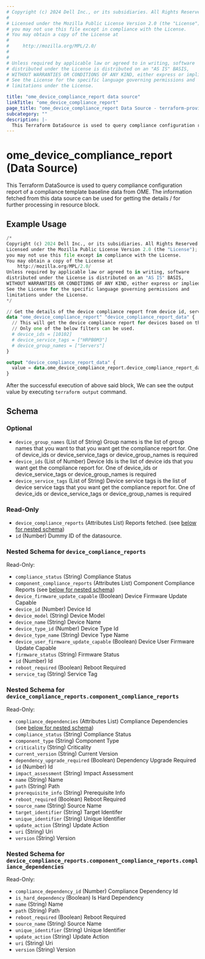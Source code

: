 ```yaml
---
# Copyright (c) 2024 Dell Inc., or its subsidiaries. All Rights Reserved.
# 
# Licensed under the Mozilla Public License Version 2.0 (the "License");
# you may not use this file except in compliance with the License.
# You may obtain a copy of the License at
# 
#     http://mozilla.org/MPL/2.0/
# 
# 
# Unless required by applicable law or agreed to in writing, software
# distributed under the License is distributed on an "AS IS" BASIS,
# WITHOUT WARRANTIES OR CONDITIONS OF ANY KIND, either express or implied.
# See the License for the specific language governing permissions and
# limitations under the License.

title: "ome_device_compliance_report data source"
linkTitle: "ome_device_compliance_report"
page_title: "ome_device_compliance_report Data Source - terraform-provider-ome"
subcategory: ""
description: |-
  This Terraform DataSource is used to query compliance configuration report of a compliance template baseline data from OME. The information fetched from this data source can be used for getting the details / for further processing in resource block.
---
```


# ome_device_compliance_report (Data Source)

This Terraform DataSource is used to query compliance configuration report of a compliance template baseline data from OME. The information fetched from this data source can be used for getting the details / for further processing in resource block.

## Example Usage

```terraform
/*
Copyright (c) 2024 Dell Inc., or its subsidiaries. All Rights Reserved.
Licensed under the Mozilla Public License Version 2.0 (the "License");
you may not use this file except in compliance with the License.
You may obtain a copy of the License at
    http://mozilla.org/MPL/2.0/
Unless required by applicable law or agreed to in writing, software
distributed under the License is distributed on an "AS IS" BASIS,
WITHOUT WARRANTIES OR CONDITIONS OF ANY KIND, either express or implied.
See the License for the specific language governing permissions and
limitations under the License.
*/

// Get the details of the device compliance report from device id, service tag or group name
data "ome_device_compliance_report" "device_compliance_report_data" {
  // This will get the device compliance report for devices based on the filters used. 
  // Only one of the below filters can be used.
  # device_ids = [10102]
  # device_service_tags = ["HRPB0M3"]
  # device_group_names = ["Servers"]
}

output "device_compliance_report_data" {
  value = data.ome_device_compliance_report.device_compliance_report_data
}
```

After the successful execution of above said block, We can see the output value by executing `terraform output` command.

<!-- schema generated by tfplugindocs -->
## Schema

### Optional

- `device_group_names` (List of String) Group names is the list of group names that you want to that you want get the compliance report for. One of device_ids or device_service_tags or device_group_names is required
- `device_ids` (List of Number) Device Ids is the list of device ids that you want get the compliance report for. One of device_ids or device_service_tags or device_group_names is required
- `device_service_tags` (List of String) Device service tags is the list of device service tags that you want get the compliance report for. One of device_ids or device_service_tags or device_group_names is required

### Read-Only

- `device_compliance_reports` (Attributes List) Reports fetched. (see [below for nested schema](#nestedatt--device_compliance_reports))
- `id` (Number) Dummy ID of the datasource.

<a id="nestedatt--device_compliance_reports"></a>
### Nested Schema for `device_compliance_reports`

Read-Only:

- `compliance_status` (String) Compliance Status
- `component_compliance_reports` (Attributes List) Component Compliance Reports (see [below for nested schema](#nestedatt--device_compliance_reports--component_compliance_reports))
- `device_firmware_update_capable` (Boolean) Device Firmware Update Capable
- `device_id` (Number) Device Id
- `device_model` (String) Device Model
- `device_name` (String) Device Name
- `device_type_id` (Number) Device Type Id
- `device_type_name` (String) Device Type Name
- `device_user_firmware_update_capable` (Boolean) Device User Firmware Update Capable
- `firmware_status` (String) Firmware Status
- `id` (Number) Id
- `reboot_required` (Boolean) Reboot Required
- `service_tag` (String) Service Tag

<a id="nestedatt--device_compliance_reports--component_compliance_reports"></a>
### Nested Schema for `device_compliance_reports.component_compliance_reports`

Read-Only:

- `compliance_dependencies` (Attributes List) Compliance Dependencies (see [below for nested schema](#nestedatt--device_compliance_reports--component_compliance_reports--compliance_dependencies))
- `compliance_status` (String) Compliance Status
- `component_type` (String) Component Type
- `criticality` (String) Criticality
- `current_version` (String) Current Version
- `dependency_upgrade_required` (Boolean) Dependency Upgrade Required
- `id` (Number) Id
- `impact_assessment` (String) Impact Assessment
- `name` (String) Name
- `path` (String) Path
- `prerequisite_info` (String) Prerequisite Info
- `reboot_required` (Boolean) Reboot Required
- `source_name` (String) Source Name
- `target_identifier` (String) Target Identifer
- `unique_identifier` (String) Unique Identifier
- `update_action` (String) Update Action
- `uri` (String) Uri
- `version` (String) Version

<a id="nestedatt--device_compliance_reports--component_compliance_reports--compliance_dependencies"></a>
### Nested Schema for `device_compliance_reports.component_compliance_reports.compliance_dependencies`

Read-Only:

- `compliance_dependency_id` (Number) Compliance Dependency Id
- `is_hard_dependency` (Boolean) Is Hard Dependency
- `name` (String) Name
- `path` (String) Path
- `reboot_required` (Boolean) Reboot Required
- `source_name` (String) Source Name
- `unique_identifier` (String) Unique Identifier
- `update_action` (String) Update Action
- `uri` (String) Uri
- `version` (String) Version
